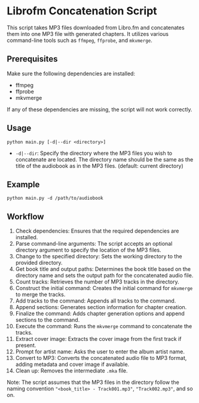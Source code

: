 # Librofm Concatenation Script

This script takes MP3 files downloaded from Libro.fm and concatenates them into one MP3 file with generated chapters. It utilizes various command-line tools such as `ffmpeg`, `ffprobe`, and `mkvmerge`.

## Prerequisites

Make sure the following dependencies are installed:

- ffmpeg
- ffprobe
- mkvmerge

If any of these dependencies are missing, the script will not work correctly.

## Usage

`python main.py [-d|--dir <directory>]`

- `-d|--dir`: Specify the directory where the MP3 files you wish to concatenate are located. The directory name should be the same as the title of the audiobook as in the MP3 files. (default: current directory)

## Example

`python main.py -d /path/to/audiobook`

## Workflow

1. Check dependencies: Ensures that the required dependencies are installed.
2. Parse command-line arguments: The script accepts an optional directory argument to specify the location of the MP3 files.
3. Change to the specified directory: Sets the working directory to the provided directory.
4. Get book title and output paths: Determines the book title based on the directory name and sets the output path for the concatenated audio file.
5. Count tracks: Retrieves the number of MP3 tracks in the directory.
6. Construct the initial command: Creates the initial command for `mkvmerge` to merge the tracks.
7. Add tracks to the command: Appends all tracks to the command.
8. Append sections: Generates section information for chapter creation.
9. Finalize the command: Adds chapter generation options and append sections to the command.
10. Execute the command: Runs the `mkvmerge` command to concatenate the tracks.
11. Extract cover image: Extracts the cover image from the first track if present.
12. Prompt for artist name: Asks the user to enter the album artist name.
13. Convert to MP3: Converts the concatenated audio file to MP3 format, adding metadata and cover image if available.
14. Clean up: Removes the intermediate `.mka` file.

Note: The script assumes that the MP3 files in the directory follow the naming convention `"<book_title> - Track001.mp3"`, `"Track002.mp3"`, and so on.
